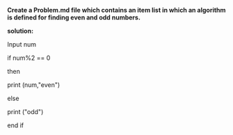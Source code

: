 **Create a Problem.md file which contains an item list in which an algorithm is defined for finding even
and odd numbers.**

**solution:**

Input num

if num%2 == 0

then

print (num,"even")

else

print ("odd")

end if 
